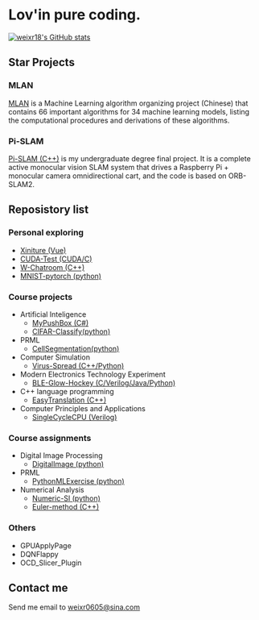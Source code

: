 # Lov'in pure coding.

[![weixr18's GitHub stats](https://github-readme-stats.vercel.app/api?username=weixr18)](https://github.com/anuraghazra/github-readme-stats)

## Star Projects


### MLAN

[MLAN](https://github.com/weixr18/MLAN) is a Machine Learning algorithm organizing project (Chinese) that contains 66 important algorithms for 34 machine learning models, listing the computational procedures and derivations of these algorithms. 

### Pi-SLAM

[Pi-SLAM (C++)](https://github.com/weixr18/Pi-SLAM) is my undergraduate degree final project. It is a complete active monocular vision SLAM system that drives a Raspberry Pi + monocular camera omnidirectional cart, and the code is based on ORB-SLAM2.

## Reposistory list

### Personal exploring

+ [Xiniture (Vue)](https://github.com/weixr18/Xiniture)
+ [CUDA-Test (CUDA/C)](https://github.com/weixr18/CUDA-Test)
+ [W-Chatroom (C++)](https://github.com/weixr18/W-Chatroom)
+ [MNIST-pytorch (python)](https://github.com/weixr18/MNIST-pytorch)

### Course projects

+ Artificial Inteligence
  + [MyPushBox (C#)](https://github.com/weixr18/MyPushBox)
  + [CIFAR-Classify(python)](https://github.com/weixr18/CIFAR-Classify)
+ PRML
  + [CellSegmentation(python)](https://github.com/weixr18/CellSegmentation)
+ Computer Simulation
  + [Virus-Spread (C++/Python)](https://github.com/weixr18/Virus-Spread)
+ Modern Electronics Technology Experiment
  + [BLE-Glow-Hockey (C/Verilog/Java/Python)](https://github.com/weixr18/BLE-Glow-Hockey)
+ C++ language programming
  + [EasyTranslation (C++)](https://github.com/weixr18/EasyTranslation)
+ Computer Principles and Applications
  + [SingleCycleCPU (Verilog)](https://github.com/weixr18/SingleCycleCPU)



### Course assignments

+ Digital Image Processing
  + [DigitalImage (python)](https://github.com/weixr18/DigitalImages)
+ PRML
  + [PythonMLExercise (python)](https://github.com/weixr18/PythonMLExercise)
+ Numerical Analysis
  + [Numeric-SI (python)](https://github.com/weixr18/Numeric-SI)
  + [Euler-method (C++)](https://github.com/weixr18/Euler-method)

### Others

+ GPUApplyPage
+ DQNFlappy
+ OCD_Slicer_Plugin

## Contact me

Send me email to weixr0605@sina.com
